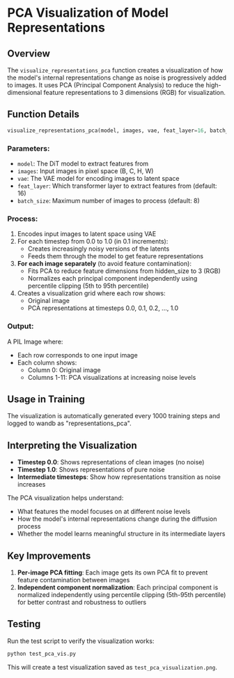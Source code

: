 # PCA Visualization of Model Representations

## Overview

The `visualize_representations_pca` function creates a visualization of how the model's internal representations change as noise is progressively added to images. It uses PCA (Principal Component Analysis) to reduce the high-dimensional feature representations to 3 dimensions (RGB) for visualization.

## Function Details

```python
visualize_representations_pca(model, images, vae, feat_layer=16, batch_size=8)
```

### Parameters:
- `model`: The DiT model to extract features from
- `images`: Input images in pixel space (B, C, H, W)
- `vae`: The VAE model for encoding images to latent space
- `feat_layer`: Which transformer layer to extract features from (default: 16)
- `batch_size`: Maximum number of images to process (default: 8)

### Process:
1. Encodes input images to latent space using VAE
2. For each timestep from 0.0 to 1.0 (in 0.1 increments):
   - Creates increasingly noisy versions of the latents
   - Feeds them through the model to get feature representations
3. **For each image separately** (to avoid feature contamination):
   - Fits PCA to reduce feature dimensions from hidden_size to 3 (RGB)
   - Normalizes each principal component independently using percentile clipping (5th to 95th percentile)
4. Creates a visualization grid where each row shows:
   - Original image
   - PCA representations at timesteps 0.0, 0.1, 0.2, ..., 1.0

### Output:
A PIL Image where:
- Each row corresponds to one input image
- Each column shows:
  - Column 0: Original image
  - Columns 1-11: PCA visualizations at increasing noise levels

## Usage in Training

The visualization is automatically generated every 1000 training steps and logged to wandb as "representations_pca".

## Interpreting the Visualization

- **Timestep 0.0**: Shows representations of clean images (no noise)
- **Timestep 1.0**: Shows representations of pure noise
- **Intermediate timesteps**: Show how representations transition as noise increases

The PCA visualization helps understand:
- What features the model focuses on at different noise levels
- How the model's internal representations change during the diffusion process
- Whether the model learns meaningful structure in its intermediate layers

## Key Improvements

1. **Per-image PCA fitting**: Each image gets its own PCA fit to prevent feature contamination between images
2. **Independent component normalization**: Each principal component is normalized independently using percentile clipping (5th-95th percentile) for better contrast and robustness to outliers

## Testing

Run the test script to verify the visualization works:
```bash
python test_pca_vis.py
```

This will create a test visualization saved as `test_pca_visualization.png`.
